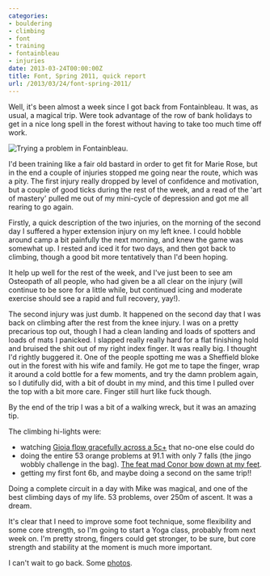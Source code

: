 ```yaml
---
categories:
- bouldering
- climbing
- font
- training
- fontainbleau
- injuries
date: 2013-03-24T00:00:00Z
title: Font, Spring 2011, quick report
url: /2013/03/24/font-spring-2011/
---
```


Well, it's been almost a week since I got back from Fontainbleau. It was, as usual, a magical trip. Were took advantage of the row of bank holidays to get in a nice long spell in the forest without having to take too much time off work.

![Trying a problem in Fontainbleau.](http://farm6.staticflickr.com/5181/5685509661_68977e7df5_z.jpg "bouldering")

I'd been training like a fair old bastard in order to get fit for Marie Rose, but in the end a couple of injuries stopped me going near the route, which was a pity. The first injury really dropped by level of confidence and motivation, 
but a couple of good ticks during the rest of the week, and a read of the 'art of mastery' pulled me out of my mini-cycle of depression and got me all rearing to go again.

Firstly, a quick description of the two injuries, on the morning of the second day I suffered a hyper extension injury on my left knee. I could hobble around camp a bit painfully the next morning, and knew the game was somewhat up. I rested and iced it for two days, and then got back to climbing, though a good bit more tentatively than I'd been hoping.

It help up well for the rest of the week, and I've just been to see am Osteopath of all people, who had given be a all clear on the injury (will continue to be sore for a little while, but continued icing and moderate exercise should see a rapid and full recovery, yay!).

The second injury was just dumb. It happened on the second day that I was back on climbing after the rest from the knee injury. I was on a pretty precarious top out, though I had a clean landing and loads of spotters and loads of mats I panicked. I slapped really really hard for a flat finishing hold and bruised the shit out of my right index finger. It was really big. I thought I'd rightly buggered it. One of the people spotting me was a Sheffield bloke out in the forest with his wife and family. He got me to tape the finger, wrap it around a cold bottle for a few moments, and try the damn problem again, so I dutifully did, with a bit of doubt in my mind, and this time I pulled over the top with a bit more care. Finger still hurt like fuck though.

By the end of the trip I was a bit of a walking wreck, but it was an amazing tip.

The climbing hi-lights were:

- watching [Gioia flow gracefully across a 5c+][gioia] that no-one else could do
- doing the entire 53 orange problems at 91.1 with only 7 falls (the jingo wobbly challenge in the bag). [The feat mad Conor bow down at my feet][vid].
- getting my first font 6b, and maybe doing a second on the same trip!!

 Doing a complete circuit in a day with Mike was magical, and one of the best climbing days of my life. 53 problems, over 250m of ascent. It was a dream.

 It's clear that I need to improve some foot technique, some flexibility and some core strength, so I'm going to start a Yoga class, probably from next week on. I'm pretty strong, fingers could get stronger, to be sure, but core strength and stability at the moment is much more important.

 I can't wait to go back. Some [photos][pics]. 

[log]: http://www.ukclimbing.com/logbook/showlog.html?id=41852
[vid]: http://vimeo.com/23389690
[gioia]: http://vimeo.com/25928351
[pics]: http://www.flickr.com/photos/mulvanynet/sets/72157626641391660/

